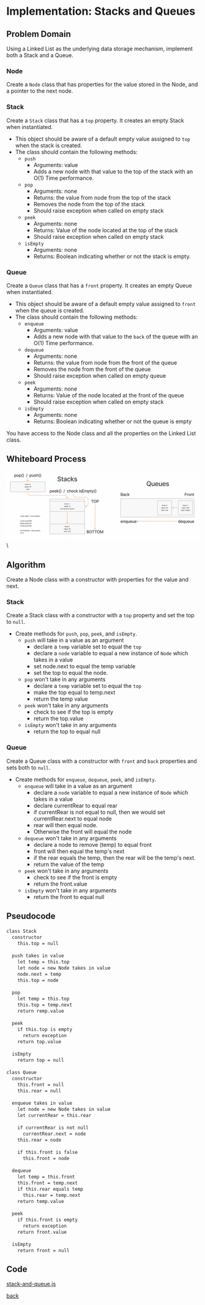 # Implementation: Stacks and Queues

## Problem Domain

Using a Linked List as the underlying data storage mechanism, implement both a Stack and a Queue.

### Node

Create a `Node` class that has properties for the value stored in the Node, and a pointer to the next node.

### Stack

Create a `Stack` class that has a `top` property. It creates an empty Stack when instantiated.

- This object should be aware of a default empty value assigned to `top` when the stack is created.
- The class should contain the following methods:
  - `push`
    - Arguments: value
    - Adds a new node with that value to the top of the stack with an O(1) Time performance.
  - `pop`
    - Arguments: none
    - Returns: the value from node from the top of the stack
    - Removes the node from the top of the stack
    - Should raise exception when called on empty stack
  - `peek`
    - Arguments: none
    - Returns: Value of the node located at the top of the stack
    - Should raise exception when called on empty stack
  - `isEmpty`
    - Arguments: none
    - Returns: Boolean indicating whether or not the stack is empty.

### Queue

Create a `Queue` class that has a `front` property. It creates an empty Queue when instantiated.

- This object should be aware of a default empty value assigned to `front` when the queue is created.
- The class should contain the following methods:
  - `enqueue`
    - Arguments: value
    - Adds a new node with that value to the `back` of the queue with an O(1) Time performance.
  - `dequeue`
    - Arguments: none
    - Returns: the value from node from the front of the queue
    - Removes the node from the front of the queue
    - Should raise exception when called on empty queue
  - `peek`
    - Arguments: none
    - Returns: Value of the node located at the front of the queue
    - Should raise exception when called on empty stack
  - `isEmpty`
    - Arguments: none
    - Returns: Boolean indicating whether or not the queue is empty

You have access to the Node class and all the properties on the Linked List class.

## Whiteboard Process

![Stack and Queue](./stack-and-queue.png)\

## Algorithm

Create a Node class with a constructor with properties for the value and next.

### Stack

Create a Stack class with a constructor with a `top` property and set the top to `null`.

- Create methods for `push`, `pop`, `peek`, and `isEmpty`.
  - `push` will take in a value as an argument
    - declare a `temp` variable set to equal the `top`
    - declare a `node` variable to equal a new instance of `Node` which takes in a value
    - set node.next to equal the temp variable
    - set the top to equal the node.
  - `pop` won't take in any arguments
    - declare a `temp` variable set to equal the `top`
    - make the top equal to temp.next
    - return the temp value
  - `peek` won't take in any arguments
    - check to see if the top is empty
    - return the top.value
  - `isEmpty` won't take in any arguments
    - return the top to equal null

### Queue

Create a Queue class with a constructor with `front` and `back` properties and sets both to `null`.

- Create methods for `enqueue`, `dequeue`, `peek`, and `isEmpty`.
  - `enqueue` will take in a value as an argument
    - declare a `node` variable to equal a new instance of `Node` which takes in a value
    - declare currentRear to equal rear
    - if currentRear is not equal to null, then we would set currentRear.next to equal node
    - rear will then equal node.
    - Otherwise the front will equal the node
  - `dequeue` won't take in any arguments
    - declare a node to remove (temp) to equal front
    - front will then equal the temp's next
    - if the rear equals the temp, then the rear will be the temp's next.
    - return the value of the temp
  - `peek` won't take in any arguments
    - check to see if the front is empty
    - return the front.value
  - `isEmpty` won't take in any arguments
    - return the front to equal null

## Pseudocode

```plaintext
class Stack
  constructor
    this.top = null

  push takes in value
    let temp = this.top
    let node = new Node takes in value
    node.next = temp
    this.top = node

  pop
    let temp = this.top
    this.top = temp.next
    return remp.value

  peek
    if this.top is empty
      return exception
    return top.value

  isEmpty
    return top = null

class Queue
  constructor
    this.front = null
    this.rear = null

  enqueue takes in value
    let node = new Node takes in value
    let currentRear = this.rear

    if currentRear is not null
      currentRear.next = node
    this.rear = node

    if this.front is false
      this.front = node

  dequeue
    let temp = this.front
    this.front = temp.next
    if this.rear equals temp
      this.rear = temp.next
    return temp.value

  peek
    if this.front is empty
      return exception
    return front.value

  isEmpty
    return front = null
```

## Code

[stack-and-queue.js](./stack-and-queue.js)

[back](../README.md)
